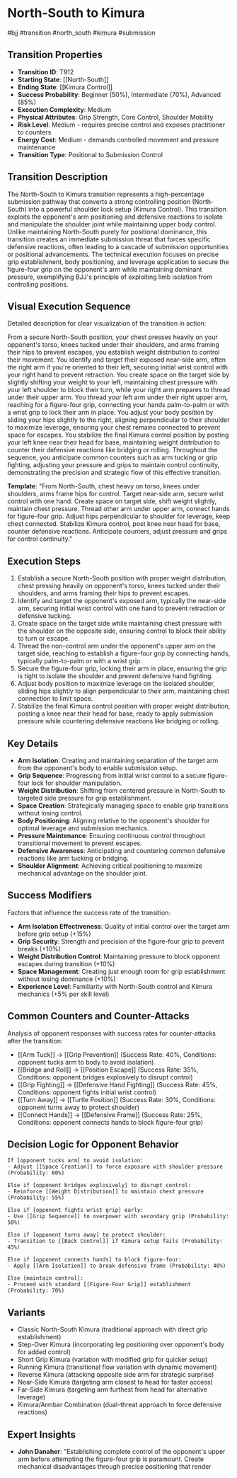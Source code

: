 # North-South to Kimura
#bjj #transition #north_south #kimura #submission

## Transition Properties
- **Transition ID**: T912
- **Starting State**: [[North-South]]
- **Ending State**: [[Kimura Control]]
- **Success Probability**: Beginner (50%), Intermediate (70%), Advanced (85%)
- **Execution Complexity**: Medium
- **Physical Attributes**: Grip Strength, Core Control, Shoulder Mobility
- **Risk Level**: Medium - requires precise control and exposes practitioner to counters
- **Energy Cost**: Medium - demands controlled movement and pressure maintenance
- **Transition Type**: Positional to Submission Control

## Transition Description
The North-South to Kimura transition represents a high-percentage submission pathway that converts a strong controlling position (North-South) into a powerful shoulder lock setup (Kimura Control). This transition exploits the opponent's arm positioning and defensive reactions to isolate and manipulate the shoulder joint while maintaining upper body control. Unlike maintaining North-South purely for positional dominance, this transition creates an immediate submission threat that forces specific defensive reactions, often leading to a cascade of submission opportunities or positional advancements. The technical execution focuses on precise grip establishment, body positioning, and leverage application to secure the figure-four grip on the opponent's arm while maintaining dominant pressure, exemplifying BJJ's principle of exploiting limb isolation from controlling positions.

## Visual Execution Sequence
Detailed description for clear visualization of the transition in action:

From a secure North-South position, your chest presses heavily on your opponent's torso, knees tucked under their shoulders, and arms framing their hips to prevent escapes, you establish weight distribution to control their movement. You identify and target their exposed near-side arm, often the right arm if you're oriented to their left, securing initial wrist control with your right hand to prevent retraction. You create space on the target side by slightly shifting your weight to your left, maintaining chest pressure with your left shoulder to block their turn, while your right arm prepares to thread under their upper arm. You thread your left arm under their right upper arm, reaching for a figure-four grip, connecting your hands palm-to-palm or with a wrist grip to lock their arm in place. You adjust your body position by sliding your hips slightly to the right, aligning perpendicular to their shoulder to maximize leverage, ensuring your chest remains connected to prevent space for escapes. You stabilize the final Kimura control position by posting your left knee near their head for base, maintaining weight distribution to counter their defensive reactions like bridging or rolling. Throughout the sequence, you anticipate common counters such as arm tucking or grip fighting, adjusting your pressure and grips to maintain control continuity, demonstrating the precision and strategic flow of this effective transition.

**Template**: "From North-South, chest heavy on torso, knees under shoulders, arms frame hips for control. Target near-side arm, secure wrist control with one hand. Create space on target side, shift weight slightly, maintain chest pressure. Thread other arm under upper arm, connect hands for figure-four grip. Adjust hips perpendicular to shoulder for leverage, keep chest connected. Stabilize Kimura control, post knee near head for base, counter defensive reactions. Anticipate counters, adjust pressure and grips for control continuity."

## Execution Steps
1. Establish a secure North-South position with proper weight distribution, chest pressing heavily on opponent's torso, knees tucked under their shoulders, and arms framing their hips to prevent escapes.
2. Identify and target the opponent's exposed arm, typically the near-side arm, securing initial wrist control with one hand to prevent retraction or defensive tucking.
3. Create space on the target side while maintaining chest pressure with the shoulder on the opposite side, ensuring control to block their ability to turn or escape.
4. Thread the non-control arm under the opponent's upper arm on the target side, reaching to establish a figure-four grip by connecting hands, typically palm-to-palm or with a wrist grip.
5. Secure the figure-four grip, locking their arm in place, ensuring the grip is tight to isolate the shoulder and prevent defensive hand fighting.
6. Adjust body position to maximize leverage on the isolated shoulder, sliding hips slightly to align perpendicular to their arm, maintaining chest connection to limit space.
7. Stabilize the final Kimura control position with proper weight distribution, posting a knee near their head for base, ready to apply submission pressure while countering defensive reactions like bridging or rolling.

## Key Details
- **Arm Isolation**: Creating and maintaining separation of the target arm from the opponent's body to enable submission setup.
- **Grip Sequence**: Progressing from initial wrist control to a secure figure-four lock for shoulder manipulation.
- **Weight Distribution**: Shifting from centered pressure in North-South to targeted side pressure for grip establishment.
- **Space Creation**: Strategically managing space to enable grip transitions without losing control.
- **Body Positioning**: Aligning relative to the opponent's shoulder for optimal leverage and submission mechanics.
- **Pressure Maintenance**: Ensuring continuous control throughout transitional movement to prevent escapes.
- **Defensive Awareness**: Anticipating and countering common defensive reactions like arm tucking or bridging.
- **Shoulder Alignment**: Achieving critical positioning to maximize mechanical advantage on the shoulder joint.

## Success Modifiers
Factors that influence the success rate of the transition:
- **Arm Isolation Effectiveness**: Quality of initial control over the target arm before grip setup (+15%)
- **Grip Security**: Strength and precision of the figure-four grip to prevent breaks (+10%)
- **Weight Distribution Control**: Maintaining pressure to block opponent escapes during transition (+10%)
- **Space Management**: Creating just enough room for grip establishment without losing dominance (+10%)
- **Experience Level**: Familiarity with North-South control and Kimura mechanics (+5% per skill level)

## Common Counters and Counter-Attacks
Analysis of opponent responses with success rates for counter-attacks after the transition:
- [[Arm Tuck]] → [[Grip Prevention]] (Success Rate: 40%, Conditions: opponent tucks arm to body to avoid isolation)
- [[Bridge and Roll]] → [[Position Escape]] (Success Rate: 35%, Conditions: opponent bridges explosively to disrupt control)
- [[Grip Fighting]] → [[Defensive Hand Fighting]] (Success Rate: 45%, Conditions: opponent fights initial wrist control)
- [[Turn Away]] → [[Turtle Position]] (Success Rate: 30%, Conditions: opponent turns away to protect shoulder)
- [[Connect Hands]] → [[Defensive Frame]] (Success Rate: 25%, Conditions: opponent connects hands to block figure-four grip)

## Decision Logic for Opponent Behavior
```
If [opponent tucks arm] to avoid isolation:
- Adjust [[Space Creation]] to force exposure with shoulder pressure (Probability: 60%)

Else if [opponent bridges explosively] to disrupt control:
- Reinforce [[Weight Distribution]] to maintain chest pressure (Probability: 55%)

Else if [opponent fights wrist grip] early:
- Use [[Grip Sequence]] to overpower with secondary grip (Probability: 50%)

Else if [opponent turns away] to protect shoulder:
- Transition to [[Back Control]] if Kimura setup fails (Probability: 45%)

Else if [opponent connects hands] to block figure-four:
- Apply [[Arm Isolation]] to break defensive frame (Probability: 40%)

Else [maintain control]:
- Proceed with standard [[Figure-Four Grip]] establishment (Probability: 70%)
```

## Variants
- Classic North-South Kimura (traditional approach with direct grip establishment)
- Step-Over Kimura (incorporating leg positioning over opponent's body for added control)
- Short Grip Kimura (variation with modified grip for quicker setup)
- Running Kimura (transitional flow variation with dynamic movement)
- Reverse Kimura (attacking opposite side arm for strategic surprise)
- Near-Side Kimura (targeting arm closest to head for faster access)
- Far-Side Kimura (targeting arm furthest from head for alternative leverage)
- Kimura/Armbar Combination (dual-threat approach to force defensive reactions)

## Expert Insights
- **John Danaher**: "Establishing complete control of the opponent's upper arm before attempting the figure-four grip is paramount. Create mechanical disadvantages through precise positioning that render
